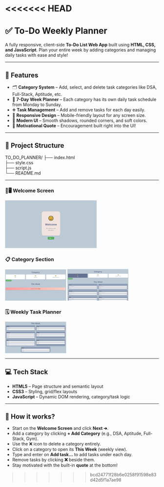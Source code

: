 <<<<<<< HEAD
=======
# ✅ To-Do Weekly Planner

A fully responsive, client-side **To-Do List Web App** built using **HTML, CSS, and JavaScript**. Plan your entire week by adding categories and managing daily tasks with ease and style!

---

## 🚀 Features

- 🗂️ **Category System** – Add, select, and delete task categories like DSA, Full-Stack, Aptitude, etc.
- 📆 **7-Day Week Planner** – Each category has its own daily task schedule from Monday to Sunday.
- ➕ **Task Management** – Add and remove tasks for each day easily.
- 📱 **Responsive Design** – Mobile-friendly layout for any screen size.
- 🌈 **Modern UI** – Smooth shadows, rounded corners, and soft colors.
- 💬 **Motivational Quote** – Encouragement built right into the UI!

---

## 📁 Project Structure

TO_DO_PLANNER/
├── index.html  
├── style.css  
├── script.js  
└── README.md  

---

### 📌🖥️ Welcome Screen
<img src="img/welcome.png" width="300" />

### 📋 Category Section
<img src="img/category.png" width="200" />
<img src="img/categorySelect.png" width="200" />

### 🗓️ Weekly Task Planner
<img src="img/weekly.png" width="200" />

---

## 💻 Tech Stack

- **HTML5** – Page structure and semantic layout  
- **CSS3** – Styling, grid/flex layouts  
- **JavaScript** – Dynamic DOM rendering, category/task logic 

---

## 🧠 How it works?

- Start on the **Welcome Screen** and click **Next ➔**.
- Add a category by clicking **+ Add Category** (e.g., DSA, Aptitude, Full-Stack, Gym).
- Use the ❌ icon to delete a category entirely.
- Click on a category to open its **This Week** (weekly view).
- Type and enter on **Add task...** to add tasks under each day.
- Remove tasks by clicking **❌** beside them.
- Stay motivated with the built-in **quote** at the bottom!
>>>>>>> bcd24771f28b6e0258f91598e83d42d5f1a7ae98
